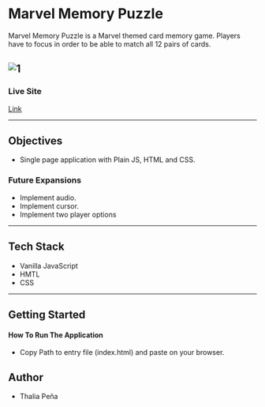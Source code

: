 # Marvel Memory Puzzle

Marvel Memory Puzzle is a Marvel themed card memory game. Players have to focus in order to be able to match all 12 pairs of cards. 


  ![1](https://media.giphy.com/media/gGq23c5TtRkKreeiCK/giphy.gif)
---

### Live Site

[Link](https://marvel-memory-game-js.herokuapp.com/)

---

## Objectives

- Single page application with Plain JS, HTML and CSS.


### Future Expansions

- Implement audio.
- Implement cursor.
- Implement two player options

---

## Tech Stack
- Vanilla JavaScript
- HMTL
- CSS

---

## Getting Started

#### How To Run The Application
- Copy Path to entry file (index.html) and paste on your browser.


## Author

- Thalia Peña




